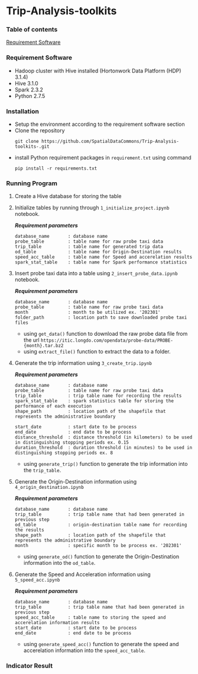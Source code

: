 # Trip-Analysis-toolkits

### Table of contents
[Requirement Software](requirement-software)


### Requirement Software
- Hadoop cluster with Hive installed (Hortonwork Data Platform (HDP) 3.1.4)
- Hive 3.1.0
- Spark 2.3.2
- Python 2.7.5

### Installation
- Setup the environment according to the requirement software section
- Clone the repository
    ```
    git clone https://github.com/SpatialDataCommons/Trip-Analysis-toolkits-.git
    ```
- install Python requirement packages in ```requirement.txt``` using command
    ```
    pip install -r requirements.txt
    ```

### Running Program
1. Create a Hive database for storing the table
2. Initialize tables by running through ```1_initialize_project.ipynb``` notebook.

    ***Requirement parameters***
    ```
    database_name       : database name
    probe_table         : table name for raw probe taxi data
    trip_table          : table name for generated trip data
    od_table            : table name for Origin-Destination results
    speed_acc_table     : table name for Speed and accerelation results
    spark_stat_table    : table name for Spark performance statistics
    ```

3. Insert probe taxi data into a table using ```2_insert_probe_data.ipynb``` notebook.

    ***Requirement parameters***
    ```
    database_name       : database name
    probe_table         : table name for raw probe taxi data
    month               : month to be utilized ex. '202301'
    folder_path         : location path to save downloaded probe taxi files 
    ```
    - using ```get_data()``` function to download the raw probe data file from the url ```https://itic.longdo.com/opendata/probe-data/PROBE-{month}.tar.bz2```
    - using ```extract_file()``` function to extract the data to a folder.

4. Generate the trip information using ```3_create_trip.ipynb```

    ***Requirement parameters***
    ```
    database_name       : database name
    probe_table         : table name for raw probe taxi data
    trip_table          : trip table name for recording the results
    spark_stat_table    : spark statistics table for storing the performance of each execution
    shape_path          : location path of the shapefile that represents the administrative boundary

    start_date          : start date to be process
    end_date            : end date to be process
    distance_threshold  : distance threshold (in kilometers) to be used in distinguishing stopping periods ex. 0.15
    duration_threshold  : duration threshold (in minutes) to be used in distinguishing stopping periods ex. 8
    ```
    - using ```generate_trip()``` function to generate the trip information into the ```trip_table```.

5. Generate the Origin-Destination information using ```4_origin_destination.ipynb```

    ***Requirement parameters***
    ```
    database_name       : database name
    trip_table          : trip table name that had been generated in previous step
    od_table            : origin-destination table name for recording the results 
    shape_path          : location path of the shapefile that represents the administrative boundary
    month               : specific month to be process ex. '202301'
    ```
    - using ```generate_od()``` function to generate the Origin-Destination information into the ```od_table```.

6. Generate the Speed and Acceleration information using ```5_speed_acc.ipynb```

    ***Requirement parameters***
    ```
    database_name       : database name
    trip_table          : trip table name that had been generated in previous step
    speed_acc_table     : table name to storing the speed and accerelation information results
    start_date          : start date to be process
    end_date            : end date to be process
    ```
    - using ```generate_speed_acc()``` function to generate the speed and accerelation information into the ```speed_acc_table```.

### Indicator Result
